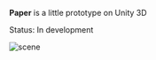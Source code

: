 **Paper** is a little prototype on Unity 3D

Status: In development

![scene](https://github.com/zazaraisovna/Paper/blob/master/Screens/16042021.gif?raw=true)
